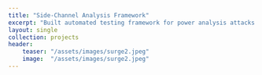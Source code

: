 ```yaml
---
title: "Side-Channel Analysis Framework"
excerpt: "Built automated testing framework for power analysis attacks on post-quantum cryptographic implementations."
layout: single
collection: projects
header:
    teaser: "/assets/images/surge2.jpeg"
    image:  "/assets/images/surge2.jpeg"
---
```

